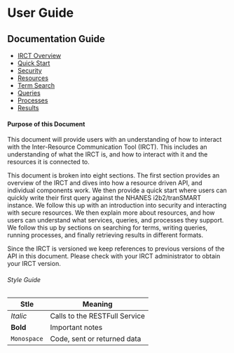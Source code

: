 # User Guide

## Documentation Guide
* [IRCT Overview](./IRCT.md)
* [Quick Start](./QuickStart.md)
* [Security](./Security.md)
* [Resources](./Resources.md)
* [Term Search](./TermSearch.md)
* [Queries](./Queries.md)
* [Processes](./Processes.md)
* [Results](./Results.md)

#### Purpose of this Document
This document will provide users with an understanding of how to interact with the Inter-Resource Communication Tool (IRCT). This includes an understanding of what the IRCT is, and how to interact with it and the resources it is connected to.

This document is broken into eight sections. The first section provides an overview of the IRCT and dives into how a resource driven API, and individual components work. We then provide a quick start where users can quickly write their first query against the NHANES i2b2/tranSMART instance. We follow this up with an introduction into security and interacting with secure resources. We then explain more about resources, and how users can understand what services, queries, and processes they support. We follow this up by sections on searching for terms, writing queries, running processes, and finally retrieving results in different formats.

Since the IRCT is versioned we keep references to previous versions of the API in this document. Please check with your IRCT administrator to obtain your IRCT version.

###### Style Guide

Stle | Meaning
-----|--------
_Italic_ | Calls to the RESTFull Service
**Bold** | Important notes
`Monospace` | Code, sent or returned data

